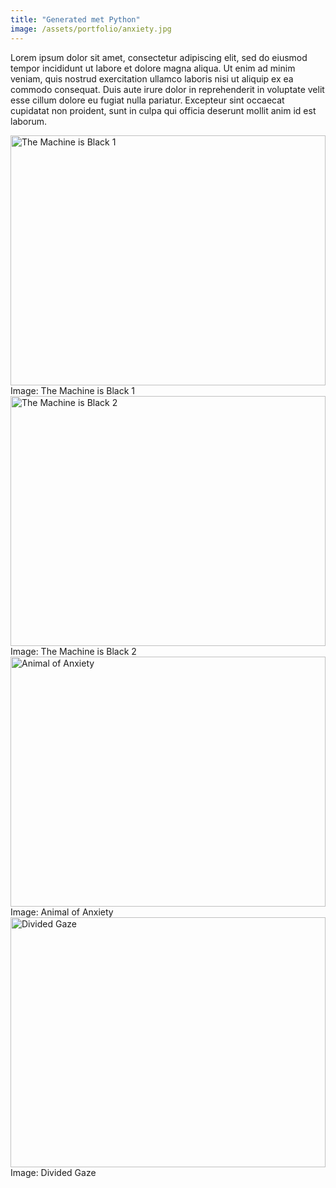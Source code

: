 ```yaml
---
title: "Generated met Python"
image: /assets/portfolio/anxiety.jpg
---
```

Lorem ipsum dolor sit amet, consectetur adipiscing elit, sed do eiusmod tempor incididunt ut labore et dolore magna aliqua. Ut enim ad minim veniam, quis nostrud exercitation ullamco laboris nisi ut aliquip ex ea commodo consequat. Duis aute irure dolor in reprehenderit in voluptate velit esse cillum dolore eu fugiat nulla pariatur. Excepteur sint occaecat cupidatat non proident, sunt in culpa qui officia deserunt mollit anim id est laborum.


<img class="img-fluid rounded-left rounded-right shadow-sm" src="../../../assets/portfolio/machineisblack1.jpg" alt="The Machine is Black 1" style="max-height: 400px; width: 100%;">
<figcaption class="mt-2 text-center image-caption">Image: The Machine is Black 1</figcaption>


<img class="img-fluid rounded-left rounded-right shadow-sm" src="../../../assets/portfolio/machineisblack2.jpg" alt="The Machine is Black 2" style="max-height: 400px; width: 100%;">
<figcaption class="mt-2 text-center image-caption">Image: The Machine is Black 2</figcaption>


<img class="img-fluid rounded-left rounded-right shadow-sm" src="../../../assets/portfolio/anxiety.jpg" alt="Animal of Anxiety" style="max-height: 400px; width: 100%;">
<figcaption class="mt-2 text-center image-caption">Image: Animal of Anxiety</figcaption>


<img class="img-fluid rounded-left rounded-right shadow-sm" src="../../../assets/portfolio/gaze.jpg" alt="Divided Gaze" style="max-height: 400px; width: 100%;">
<figcaption class="mt-2 text-center image-caption">Image: Divided Gaze</figcaption>



 
                        
